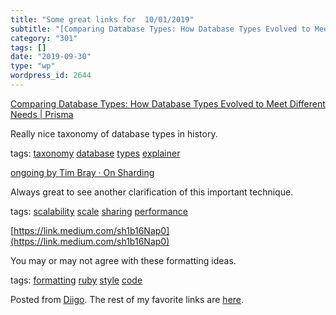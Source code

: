 ```yaml
---
title: "Some great links for  10/01/2019"
subtitle: "[Comparing Database Types: How Database Types Evolved to Meet Different Needs | Prisma](https://www...."
category: "301"
tags: []
date: "2019-09-30"
type: "wp"
wordpress_id: 2644
---
```

[Comparing Database Types: How Database Types Evolved to Meet Different Needs | Prisma](https://www.prisma.io/blog/comparison-of-database-models-1iz9u29nwn37?utm_source=Software+Weekly&utm_campaign=5442598d45-EMAIL_CAMPAIGN_12_03_2018_16_23_COPY_01&utm_medium=email&utm_term=0_846fac531b-5442598d45-183168357) 

Really nice taxonomy of database types in history. 

 tags: [taxonomy](https://www.diigo.com/user/pitosalas/taxonomy) [database](https://www.diigo.com/user/pitosalas/database) [types](https://www.diigo.com/user/pitosalas/types) [explainer](https://www.diigo.com/user/pitosalas/explainer)

 [ongoing by Tim Bray · On Sharding](https://www.tbray.org/ongoing/When/201x/2019/09/25/On-Sharding?utm_source=Software+Weekly&utm_campaign=5442598d45-EMAIL_CAMPAIGN_12_03_2018_16_23_COPY_01&utm_medium=email&utm_term=0_846fac531b-5442598d45-183168357) 

Always great to see another clarification of this important technique. 

 tags: [scalability](https://www.diigo.com/user/pitosalas/scalability) [scale](https://www.diigo.com/user/pitosalas/scale) [sharing](https://www.diigo.com/user/pitosalas/sharing) [performance](https://www.diigo.com/user/pitosalas/performance)

 [https://link.medium.com/sh1b16Nap0](https://link.medium.com/sh1b16Nap0) 

You may or may not agree with these formatting ideas. 

 tags: [formatting](https://www.diigo.com/user/pitosalas/formatting) [ruby](https://www.diigo.com/user/pitosalas/ruby) [style](https://www.diigo.com/user/pitosalas/style) [code](https://www.diigo.com/user/pitosalas/code)

Posted from [Diigo](https://www.diigo.com). The rest of my favorite links are [here](https://www.diigo.com/user/pitosalas).